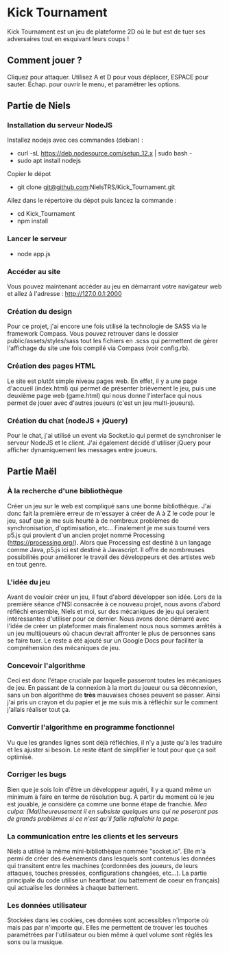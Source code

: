 # Kick Tournament
Kick Tournament est un jeu de plateforme 2D où le but est de tuer ses adversaires tout en esquivant leurs coups !

## Comment jouer ?
Cliquez pour attaquer.
Utilisez A et D pour vous déplacer, ESPACE pour sauter.
Echap. pour ouvrir le menu, et paramétrer les options.

## Partie de Niels

### Installation du serveur NodeJS
Installez nodejs avec ces commandes (debian) : 
- curl -sL https://deb.nodesource.com/setup_12.x | sudo bash -
- sudo apt install nodejs

Copier le dépot 
- git clone git@github.com:NielsTRS/Kick_Tournament.git

Allez dans le répertoire du dépot puis lancez la commande :
- cd Kick_Tournament
- npm install

### Lancer le serveur
- node app.js

### Accéder au site
Vous pouvez maintenant accéder au jeu en démarrant votre navigateur web et allez à l'adresse : http://127.0.0.1:2000

### Création du design
Pour ce projet, j'ai encore une fois utilisé la technologie de SASS via le framework Compass.
Vous pouvez retrouver dans le dossier public/assets/styles/sass tout les fichiers en .scss qui permettent de gérer l'affichage du site une fois compilé via Compass (voir config.rb).

### Création des pages HTML
Le site est plutôt simple niveau pages web. En effet, il y a une page d'accueil (index.html) qui permet de présenter brièvement le jeu, puis une deuxième page web (game.html) qui nous donne l'interface qui nous permet de jouer avec d'autres joueurs (c'est un jeu multi-joueurs).

### Création du chat (nodeJS + jQuery)
Pour le chat, j'ai utilisé un event via Socket.io qui permet de synchroniser le serveur NodeJS et le client. J'ai également décidé d'utiliser jQuery pour afficher dynamiquement les messages entre joueurs.

## Partie Maël

### À la recherche d'une bibliothèque
Créer un jeu sur le web est compliqué sans une bonne bibliothèque. J'ai donc fait la première erreur de m'essayer à créer de A à Z le code pour le jeu, sauf que je me suis heurté à de nombreux problèmes de synchronisation, d'optimisation, etc... Finalement je me suis tourné vers p5.js qui provient d'un ancien projet nommé Processing (https://processing.org/). Alors que Processing est destiné à un langage comme Java, p5.js ici est destiné à Javascript. Il offre de nombreuses possibilités pour améliorer le travail des développeurs et des artistes web en tout genre.

### L'idée du jeu
Avant de vouloir créer un jeu, il faut d'abord développer son idée. Lors de la première séance d'NSI consacrée à ce nouveau projet, nous avons d'abord réfléchi ensemble, Niels et moi, sur des mécaniques de jeu qui seraient intéressantes d'utiliser pour ce dernier. Nous avons donc démarré avec l'idée de créer un plateformer mais finalement nous nous sommes arrêtés à un jeu multijoueurs où chacun devrait affronter le plus de personnes sans se faire tuer. Le reste a été ajouté sur un Google Docs pour faciliter la compréhension des mécaniques de jeu.

### Concevoir l'algorithme
Ceci est donc l'étape cruciale par laquelle passeront toutes les mécaniques de jeu. En passant de la connexion à la mort du joueur ou sa déconnexion, sans un bon algorithme de **très** mauvaises choses peuvent se passer. Ainsi j'ai pris un crayon et du papier et je me suis mis à réfléchir sur le comment j'allais réaliser tout ça.

### Convertir l'algorithme en programme fonctionnel
Vu que les grandes lignes sont déjà réfléchies, il n'y a juste qu'à les traduire et les ajuster si besoin. Le reste étant de simplifier le tout pour que ça soit optimisé.

### Corriger les bugs
Bien que je sois loin d'être un développeur aguéri, il y a quand même un minimum à faire en terme de résolution bug. À partir du moment où le jeu est jouable, je considère ça comme une bonne étape de franchie.
*Mea culpa: (Mal)heureusement il en subsiste quelques uns qui ne poseront pas de grands problèmes si ce n'est qu'il faille rafraîchir la page.*

### La communication entre les clients et les serveurs
Niels a utilisé la même mini-bibliothèque nommée "socket.io". Elle m'a permi de créer des évènements dans lesquels sont contenus les données qui transitent entre les machines (cordonnées des joueurs, de leurs attaques, touches pressées, configurations changées, etc...). La partie principale du code utilise un heartbeat (ou battement de coeur en français) qui actualise les données à chaque battement.

### Les données utilisateur
Stockées dans les cookies, ces données sont accessibles n'importe où mais pas par n'importe qui. Elles me permettent de trouver les touches paramétrées par l'utilisateur ou bien même à quel volume sont réglés les sons ou la musique.
